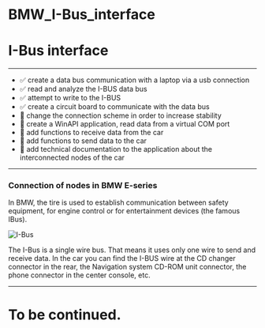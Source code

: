 # BMW_I-Bus_interface

# I-Bus interface
____

- :white_check_mark: create a data bus communication with a laptop via a usb connection
- :white_check_mark: read and analyze the I-BUS data bus
- :white_check_mark: attempt to write to the I-BUS
- :white_check_mark: create a circuit board to communicate with the data bus
- :black_square_button: change the connection scheme in order to increase stability
- :black_square_button: create a WinAPI application, read data from a virtual COM port
- :black_square_button: add functions to receive data from the car
- :black_square_button: add functions to send data to the car
- :black_square_button: add technical documentation to the application about the interconnected nodes of the car
____

### Сonnection of nodes in **BMW** E-series

In BMW, the tire is used to establish communication between safety equipment, for engine control or
for entertainment devices (the famous IBus).

![I-Bus](https://i.ibb.co/GFCjKjM/ibus.jpg "I-Bus")

The I-Bus is a single wire bus. That means it uses only one wire to send and receive data.
In the car you can find the I-BUS wire at the CD changer connector in the rear, the Navigation system CD-ROM
unit connector, the phone connector in the center console, etc.
____

# To be continued.
